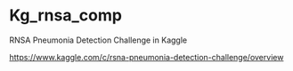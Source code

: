 # Kg_rnsa_comp
RNSA Pneumonia Detection Challenge in Kaggle

https://www.kaggle.com/c/rsna-pneumonia-detection-challenge/overview
